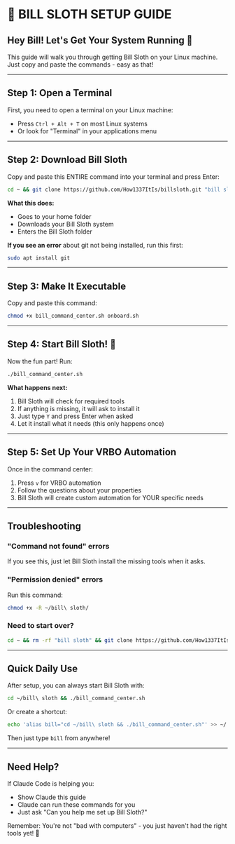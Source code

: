 # 🚀 BILL SLOTH SETUP GUIDE

## Hey Bill! Let's Get Your System Running 🦥

This guide will walk you through getting Bill Sloth on your Linux machine. Just copy and paste the commands - easy as that!

---

## Step 1: Open a Terminal

First, you need to open a terminal on your Linux machine:
- Press `Ctrl + Alt + T` on most Linux systems
- Or look for "Terminal" in your applications menu

---

## Step 2: Download Bill Sloth

Copy and paste this ENTIRE command into your terminal and press Enter:

```bash
cd ~ && git clone https://github.com/How1337ItIs/billsloth.git "bill sloth" && cd "bill sloth"
```

**What this does:**
- Goes to your home folder
- Downloads your Bill Sloth system
- Enters the Bill Sloth folder

**If you see an error** about git not being installed, run this first:
```bash
sudo apt install git
```

---

## Step 3: Make It Executable

Copy and paste this command:

```bash
chmod +x bill_command_center.sh onboard.sh
```

---

## Step 4: Start Bill Sloth! 🎉

Now the fun part! Run:

```bash
./bill_command_center.sh
```

**What happens next:**
1. Bill Sloth will check for required tools
2. If anything is missing, it will ask to install it
3. Just type `Y` and press Enter when asked
4. Let it install what it needs (this only happens once)

---

## Step 5: Set Up Your VRBO Automation

Once in the command center:
1. Press `v` for VRBO automation
2. Follow the questions about your properties
3. Bill Sloth will create custom automation for YOUR specific needs

---

## Troubleshooting

### "Command not found" errors
If you see this, just let Bill Sloth install the missing tools when it asks.

### "Permission denied" errors
Run this command:
```bash
chmod +x -R ~/bill\ sloth/
```

### Need to start over?
```bash
cd ~ && rm -rf "bill sloth" && git clone https://github.com/How1337ItIs/billsloth.git "bill sloth" && cd "bill sloth"
```

---

## Quick Daily Use

After setup, you can always start Bill Sloth with:
```bash
cd ~/bill\ sloth && ./bill_command_center.sh
```

Or create a shortcut:
```bash
echo 'alias bill="cd ~/bill\ sloth && ./bill_command_center.sh"' >> ~/.bashrc && source ~/.bashrc
```

Then just type `bill` from anywhere!

---

## Need Help?

If Claude Code is helping you:
- Show Claude this guide
- Claude can run these commands for you
- Just ask "Can you help me set up Bill Sloth?"

Remember: You're not "bad with computers" - you just haven't had the right tools yet! 🚀